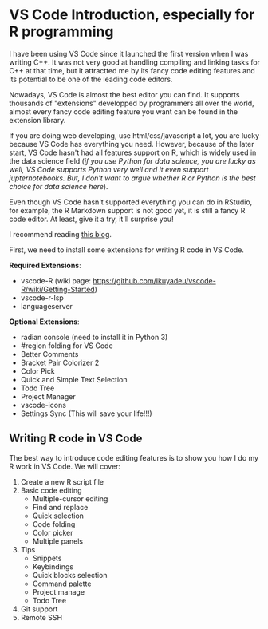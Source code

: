 # VS Code Introduction, especially for R programming

I have been using VS Code since it launched the first version when I was writing C++. It was not very good at handling compiling and linking tasks for C++ at that time, but it attractted me by its fancy code editing features and its potential to be one of the leading code editors.

Nowadays, VS Code is almost the best editor you can find. It supports thousands of "extensions" developped by programmers all over the world, almost every fancy code editing feature you want can be found in the extension library. 

If you are doing web developing, use html/css/javascript a lot, you are lucky because VS Code has everything you need. However, because of the later start, VS Code hasn't had all features support on R, which is widely used in the data science field (*if you use Python for data science, you are lucky as well, VS Code supports Python very well and it even support jupternotebooks. But, I don't want to argue whether R or Python is the best choice for data science here*).

Even though VS Code hasn't supported everything you can do in RStudio, for example, the R Markdown support is not good yet, it is still a fancy R code editor. At least, give it a try, it'll surprise you!

I recommend reading [this blog](https://renkun.me/2019/12/11/writing-r-in-vscode-a-fresh-start/).

First, we need to install some extensions for writing R code in VS Code.

**Required Extensions**:
* vscode-R (wiki page: https://github.com/Ikuyadeu/vscode-R/wiki/Getting-Started)
* vscode-r-lsp
* languageserver

**Optional Extensions**:
* radian console (need to install it in Python 3)
* #region folding for VS Code
* Better Comments
* Bracket Pair Colorizer 2
* Color Pick
* Quick and Simple Text Selection
* Todo Tree
* Project Manager
* vscode-icons
* Settings Sync (This will save your life!!!)

## Writing R code in VS Code

The best way to introduce code editing features is to show you how I do my R work in VS Code. We will cover:
1. Create a new R script file
2. Basic code editing
   * Multiple-cursor editing
   * Find and replace
   * Quick selection
   * Code folding
   * Color picker
   * Multiple panels
3. Tips
   * Snippets
   * Keybindings
   * Quick blocks selection
   * Command palette
   * Project manage
   * Todo Tree
4. Git support
5. Remote SSH
